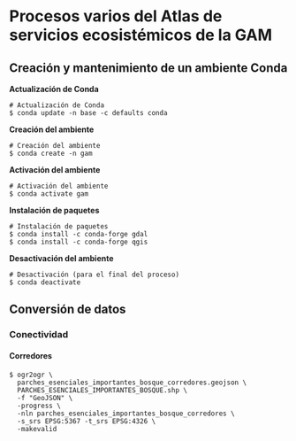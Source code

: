 # Procesos varios del Atlas de servicios ecosistémicos de la GAM

## Creación y mantenimiento de un ambiente Conda
**Actualización de Conda**
```terminal
# Actualización de Conda
$ conda update -n base -c defaults conda
```

**Creación del ambiente**
```terminal
# Creación del ambiente
$ conda create -n gam
```

**Activación del ambiente**
```terminal
# Activación del ambiente
$ conda activate gam
```

**Instalación de paquetes**
```terminal
# Instalación de paquetes
$ conda install -c conda-forge gdal
$ conda install -c conda-forge qgis
```
**Desactivación del ambiente**
```terminal
# Desactivación (para el final del proceso)
$ conda deactivate
```

## Conversión de datos
### Conectividad
#### Corredores
``` console
$ ogr2ogr \
  parches_esenciales_importantes_bosque_corredores.geojson \
  PARCHES_ESENCIALES_IMPORTANTES_BOSQUE.shp \
  -f "GeoJSON" \
  -progress \
  -nln parches_esenciales_importantes_bosque_corredores \
  -s_srs EPSG:5367 -t_srs EPSG:4326 \
  -makevalid
```
